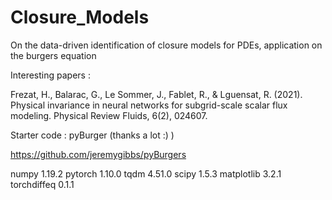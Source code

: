 # Closure_Models

On the data-driven identification of closure models for PDEs, application on the burgers equation

Interesting papers :

Frezat, H., Balarac, G., Le Sommer, J., Fablet, R., & Lguensat, R. (2021). Physical invariance in neural networks for subgrid-scale scalar flux modeling. Physical Review Fluids, 6(2), 024607.

Starter code : pyBurger (thanks a lot :) )

https://github.com/jeremygibbs/pyBurgers

numpy 1.19.2
pytorch 1.10.0
tqdm 4.51.0
scipy 1.5.3
matplotlib 3.2.1
torchdiffeq 0.1.1
